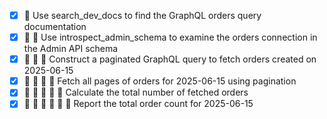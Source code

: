 - [x] 🔄 Use search_dev_docs to find the GraphQL orders query documentation
- [x] 🔄 🔄 Use introspect_admin_schema to examine the orders connection in the Admin API schema
- [x] 🔄 🔄 🔄 Construct a paginated GraphQL query to fetch orders created on 2025-06-15
- [x] 🔄 🔄 🔄 🔄 Fetch all pages of orders for 2025-06-15 using pagination
- [x] 🔄 🔄 🔄 🔄 🔄 Calculate the total number of fetched orders
- [x] 🔄 🔄 🔄 🔄 🔄 🔄 Report the total order count for 2025-06-15